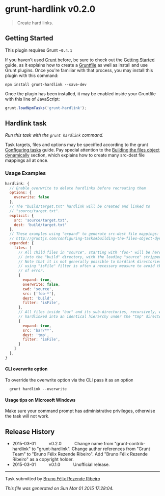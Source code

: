 # grunt-hardlink v0.2.0

> Create hard links.



## Getting Started
This plugin requires Grunt `~0.4.1`

If you haven't used [Grunt](http://gruntjs.com/) before, be sure to check out the [Getting Started](http://gruntjs.com/getting-started) guide, as it explains how to create a [Gruntfile](http://gruntjs.com/sample-gruntfile) as well as install and use Grunt plugins. Once you're familiar with that process, you may install this plugin with this command:

```shell
npm install grunt-hardlink --save-dev
```

Once the plugin has been installed, it may be enabled inside your Gruntfile with this line of JavaScript:

```js
grunt.loadNpmTasks('grunt-hardlink');
```




## Hardlink task
_Run this task with the `grunt hardlink` command._

Task targets, files and options may be specified according to the grunt [Configuring tasks](http://gruntjs.com/configuring-tasks) guide. Pay special attention to the [Building the files object dynamically](http://gruntjs.com/configuring-tasks#building-the-files-object-dynamically) section, which explains how to create many src-dest file mappings all at once.


### Usage Examples

```js
hardlink: {
  // Enable overwrite to delete hardlinks before recreating them
  options: {
    overwrite: false
  },
  // The "build/target.txt" hardlink will be created and linked to
  // "source/target.txt".
  explicit: {
    src: 'source/target.txt',
    dest: 'build/target.txt'
  },
  // These examples using "expand" to generate src-dest file mappings:
  // http://gruntjs.com/configuring-tasks#building-the-files-object-dynamically
  expanded: {
    files: [
      // All child files in "source", starting with "foo-" will be hardlinked
      // into the "build" directory, with the leading "source" stripped off.
      // Note that it is not generally possible to hardlink directories, so
      // using "isFile" filter is often a necessary measure to avoid this kind
      // of error.
      {
        expand: true,
        overwrite: false,
        cwd: 'source',
        src: ['foo-*'],
        dest: 'build',
        filter: 'isFile',
      },
      // All files inside "bar" and its sub-directories, recursively, will be
      // hardlinked into an identical hierarchy under the "tmp" directory.
      {
        expand: true,
        src: 'bar/**',
        dest: 'tmp',
        filter: 'isFile',
      }
    ]
  },
}
```

#### CLI overwrite option

To override the overwrite option via the CLI pass it as an option

```shell
  grunt hardlink --overwrite
```

#### Usage tips on Microsoft Windows

Make sure your command prompt has administrative privileges, otherwise
the task will not work.


## Release History

 * 2015-03-01   v0.2.0   Change name from "grunt-contrib-hardlink" to "grunt-hardlink". Change author references from "Grunt Team" to "Bruno Félix Rezende Ribeiro". Add "Bruno Félix Rezende Ribeiro" as a copyright holder.
 * 2015-03-01   v0.1.0   Unofficial release.

---

Task submitted by [Bruno Félix Rezende Ribeiro](http://oitofelix.freeshell.org/)

*This file was generated on Sun Mar 01 2015 17:28:04.*
